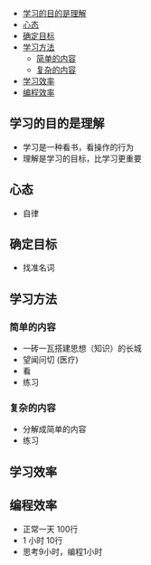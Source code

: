 

- [学习的目的是理解](#学习的目的是理解)
- [心态](#心态)
- [确定目标](#确定目标)
- [学习方法](#学习方法)
  - [简单的内容](#简单的内容)
  - [复杂的内容](#复杂的内容)
- [学习效率](#学习效率)
- [编程效率](#编程效率)


## 学习的目的是理解

- 学习是一种看书，看操作的行为
- 理解是学习的目标，比学习更重要

## 心态
- 自律

## 确定目标

- 找准名词


## 学习方法
### 简单的内容

- 一砖一瓦搭建思想（知识）的长城
- 望闻问切 (医疗)
- 看
- 练习

### 复杂的内容 
- 分解成简单的内容
- 练习


## 学习效率
## 编程效率

- 正常一天 100行
- 1 小时 10行
- 思考9小时，编程1小时

